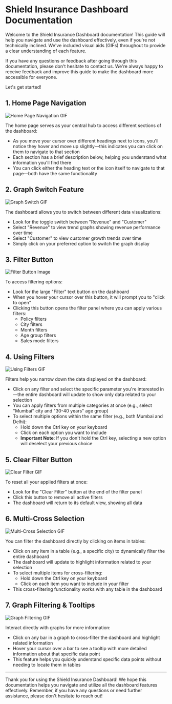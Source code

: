 # Shield Insurance Dashboard Documentation

Welcome to the Shield Insurance Dashboard documentation! This guide will help you navigate and use the dashboard effectively, even if you're not technically inclined. We've included visual aids (GIFs) throughout to provide a clear understanding of each feature.

If you have any questions or feedback after going through this documentation, please don't hesitate to contact us. We're always happy to receive feedback and improve this guide to make the dashboard more accessible for everyone.

Let's get started!

## 1. Home Page Navigation

![Home Page Navigation GIF](placeholder-for-home-page-gif)

The home page serves as your central hub to access different sections of the dashboard:

- As you move your cursor over different headings next to icons, you'll notice they hover and move up slightly—this indicates you can click on them to navigate to that section
- Each section has a brief description below, helping you understand what information you'll find there
- You can click either the heading text or the icon itself to navigate to that page—both have the same functionality

## 2. Graph Switch Feature

![Graph Switch GIF](placeholder-for-graph-switch-gif)

The dashboard allows you to switch between different data visualizations:

- Look for the toggle switch between "Revenue" and "Customer"
- Select "Revenue" to view trend graphs showing revenue performance over time
- Select "Customer" to view customer growth trends over time
- Simply click on your preferred option to switch the graph display

## 3. Filter Button

![Filter Button Image](placeholder-for-filter-button-image)

To access filtering options:

- Look for the large "Filter" text button on the dashboard
- When you hover your cursor over this button, it will prompt you to "click to open"
- Clicking this button opens the filter panel where you can apply various filters:
  - Policy filters
  - City filters
  - Month filters
  - Age group filters
  - Sales mode filters

## 4. Using Filters

![Using Filters GIF](placeholder-for-using-filters-gif)

Filters help you narrow down the data displayed on the dashboard:

- Click on any filter and select the specific parameter you're interested in—the entire dashboard will update to show only data related to your selection
- You can apply filters from multiple categories at once (e.g., select "Mumbai" city and "30-40 years" age group)
- To select multiple options within the same filter (e.g., both Mumbai and Delhi):
  - Hold down the Ctrl key on your keyboard
  - Click on each option you want to include
  - **Important Note**: If you don't hold the Ctrl key, selecting a new option will deselect your previous choice

## 5. Clear Filter Button

![Clear Filter GIF](placeholder-for-clear-filter-gif)

To reset all your applied filters at once:

- Look for the "Clear Filter" button at the end of the filter panel
- Click this button to remove all active filters
- The dashboard will return to its default view, showing all data

## 6. Multi-Cross Selection

![Multi-Cross Selection GIF](placeholder-for-cross-selection-gif)

You can filter the dashboard directly by clicking on items in tables:

- Click on any item in a table (e.g., a specific city) to dynamically filter the entire dashboard
- The dashboard will update to highlight information related to your selection
- To select multiple items for cross-filtering:
  - Hold down the Ctrl key on your keyboard
  - Click on each item you want to include in your filter
- This cross-filtering functionality works with any table in the dashboard

## 7. Graph Filtering & Tooltips

![Graph Filtering GIF](placeholder-for-graph-filter-gif)

Interact directly with graphs for more information:

- Click on any bar in a graph to cross-filter the dashboard and highlight related information
- Hover your cursor over a bar to see a tooltip with more detailed information about that specific data point
- This feature helps you quickly understand specific data points without needing to locate them in tables

---

Thank you for using the Shield Insurance Dashboard! We hope this documentation helps you navigate and utilize all the dashboard features effectively. Remember, if you have any questions or need further assistance, please don't hesitate to reach out!
